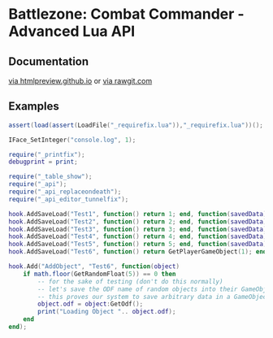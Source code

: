 # Battlezone: Combat Commander - Advanced Lua API

## Documentation
[via htmlpreview.github.io](http://htmlpreview.github.io/?https://github.com/Nielk1/BZCC-Advanced-Lua-API/blob/master/doc/index.html)
or
[via rawgit.com](https://cdn.rawgit.com/Nielk1/BZCC-Advanced-Lua-API/03360977/doc/index.html)

## Examples

```lua
assert(load(assert(LoadFile("_requirefix.lua")),"_requirefix.lua"))();

IFace_SetInteger("console.log", 1);

require("_printfix");
debugprint = print;

require("_table_show");
require("_api");
require("_api_replaceondeath");
require("_api_editor_tunnelfix");

hook.AddSaveLoad("Test1", function() return 1; end, function(savedData) print("1: ".. savedData); end, nil);
hook.AddSaveLoad("Test2", function() return 2; end, function(savedData) print("2: ".. savedData); end, nil);
hook.AddSaveLoad("Test3", function() return 3; end, function(savedData) print("3: ".. savedData); end, nil);
hook.AddSaveLoad("Test4", function() return 4; end, function(savedData) print("4: ".. savedData); end, nil);
hook.AddSaveLoad("Test5", function() return 5; end, function(savedData) print("5: ".. savedData); end, nil);
hook.AddSaveLoad("Test6", function() return GetPlayerGameObject(1); end, function(savedData) print(table.show(savedData)); end, nil);

hook.Add("AddObject", "Test6", function(object)
    if math.floor(GetRandomFloat(5)) == 0 then
        -- for the sake of testing (don't do this normally)
        -- let's save the ODF name of random objects into their GameObject
        -- this proves our system to save arbitrary data in a GameObject works
        object.odf = object:GetOdf();
        print("Loading Object ".. object.odf);
    end
end);
```
